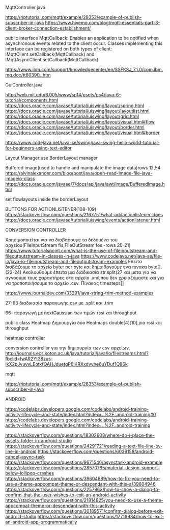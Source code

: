 ﻿MqttController.java

https://riptutorial.com/mqtt/example/28353/example-of-publish-subscriber-in-java
https://www.hivemq.com/blog/mqtt-essentials-part-3-client-broker-connection-establishment/

public interface MqttCallback:
Enables an application to be notified when asynchronous events related to the client occur. Classes implementing this interface can be registered on both types of client: IMqttClient.setCallback(MqttCallback) and IMqttAsyncClient.setCallback(MqttCallback)

https://www.ibm.com/support/knowledgecenter/en/SSFKSJ_7.1.0/com.ibm.mq.doc/tt60390_.htm


GuiController.java


http://web.mit.edu/6.005/www/sp14/psets/ps4/java-6-tutorial/components.html
https://docs.oracle.com/javase/tutorial/uiswing/layout/spring.html
https://docs.oracle.com/javase/tutorial/uiswing/layout/layoutlist.html
https://docs.oracle.com/javase/tutorial/uiswing/layout/grid.html
https://docs.oracle.com/javase/tutorial/uiswing/layout/visual.html#flow
https://docs.oracle.com/javase/tutorial/uiswing/layout/border.html
https://docs.oracle.com/javase/tutorial/uiswing/layout/visual.html#border



https://www.codejava.net/java-se/swing/java-swing-hello-world-tutorial-for-beginners-using-text-editor

Layout Manager:use BorderLayout manager

Buffered image(used to handle and manipulate the image data)rows 12,54
https://alvinalexander.com/blog/post/java/open-read-image-file-java-imageio-class
https://docs.oracle.com/javase/7/docs/api/java/awt/image/BufferedImage.html

set flowlayouts inside the borderLayout


BUTTONS FOR ACTIONLISTENER(108-109)
https://stackoverflow.com/questions/2167751/what-addactionlistener-does
https://docs.oracle.com/javase/tutorial/uiswing/events/actionlistener.html



CONVERSION CONTROLLER

Χρησιμοποιείται για να διαβασουμε τα δεδομένα του αρχείου(FileInputStream fis,FileOutStream fos -rows 20-21)
https://www.tutorialspoint.com/what-is-the-use-of-fileinputstream-and-fileoutputstream-in-classes-in-java
https://www.codejava.net/java-se/file-io/java-io-fileinputstream-and-fileoutputstream-examples
Επειτα διαβάζουμε το αρχείο byter per byte και δημιοθργούμε ενα πινακα byte[].(22-24)
Ακολουθούμε έπειτα μια διαδικασία str.split(27 και μετα για να αγνοούμε τους χαρακτήρες στα αρχείo .xml,που δεν χρειαζόμαστε και για να τροποποιήσουμε το αρχείο .csv.
Πίνακας timesteps[]

https://www.journaldev.com/33291/java-string-trim-method-examples

27-63
διαδικασία παραγωγής csv με .split και .trim

66-
παραγωγή με nextGaussian των τιμών rssi και throughput


public class Heatmap 
Δημιουργία δύο Heatmaps double[4][10],για rssi και throughput
    
heatmap controller 


conversion controller για την δημιουργία των csv αρχείων,
http://journals.ecs.soton.ac.uk/java/tutorial/java/io/filestreams.html?fbclid=IwAR2Yt38zus-IkX2pJyuvvLEotkfQAHJduetgP6iKRXxdvyhe6uYDuf1Q86k

mqtt

https://riptutorial.com/mqtt/example/28353/example-of-publish-subscriber-in-java


ANDROID

https://codelabs.developers.google.com/codelabs/android-training-activity-lifecycle-and-state/index.html?index=..%2F..android-training#0
https://codelabs.developers.google.com/codelabs/android-training-activity-lifecycle-and-state/index.html?index=..%2F..android-training

https://stackoverflow.com/questions/18302603/where-do-i-place-the-assets-folder-in-android-studio
https://stackoverflow.com/questions/24291721/reading-a-text-file-line-by-line-in-android
https://stackoverflow.com/questions/6039158/android-cancel-async-task
https://stackoverflow.com/questions/9671546/asynctask-android-example
https://stackoverflow.com/questions/28570785/material-design-support-below-lollipop-crashes
https://stackoverflow.com/questions/39604889/how-to-fix-you-need-to-use-a-theme-appcompat-theme-or-descendant-with-this-a/39604946
https://stackoverflow.com/questions/2257963/how-to-show-a-dialog-to-confirm-that-the-user-wishes-to-exit-an-android-activity
https://stackoverflow.com/questions/21814825/you-need-to-use-a-theme-appcompat-theme-or-descendant-with-this-activity
https://stackoverflow.com/questions/30189571/confirm-dialog-before-exit-android-studio
https://stackoverflow.com/questions/17719634/how-to-exit-an-android-app-programmatically

